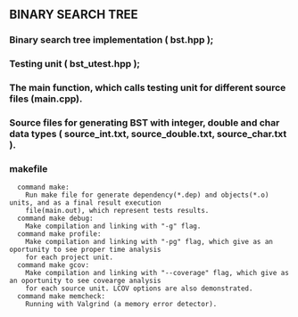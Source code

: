 ## BINARY SEARCH TREE

### Binary search tree implementation ( bst.hpp );
### Testing unit ( bst_utest.hpp );
### The main function, which calls testing unit for different source files (main.cpp).

### Source files for generating BST with integer, double and char data types ( source_int.txt, source_double.txt, source_char.txt ).

### makefile
      command make:
		Run make file for generate dependency(*.dep) and objects(*.o) units, and as a final result execution 
		file(main.out), which represent tests results.
      command make debug:
		Make compilation and linking with "-g" flag.
      command make profile:
		Make compilation and linking with "-pg" flag, which give as an oportunity to see proper time analysis
		for each project unit.
      command make gcov:
		Make compilation and linking with "--coverage" flag, which give as an oportunity to see covearge analysis
		for each source unit. LCOV options are also demonstrated.
      command make memcheck:
		Running with Valgrind (a memory error detector).
		


